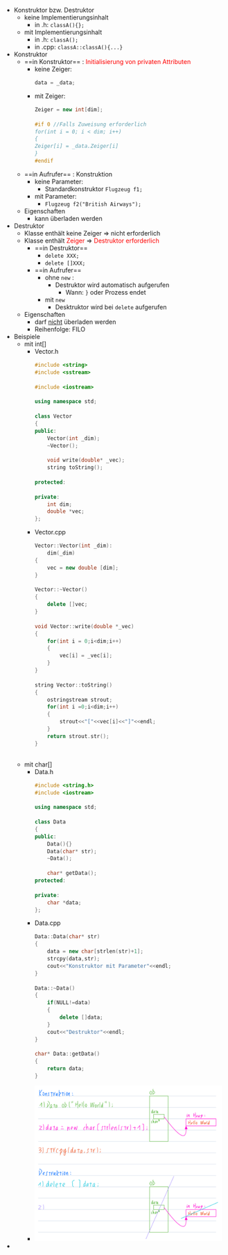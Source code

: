- Konstruktor bzw. Destruktor
	- keine Implementierungsinhalt
		- in .h: `classA(){};` 
	- mit Implementierungsinhalt
		- in .h: `classA();` 
		- in .cpp: `classA::classA(){...}`
- Konstruktor
	- ==in Konstruktor== : <font color = "red">Initialisierung von privaten Attributen</font> 
		- keine Zeiger:
			```c++
			data = _data;
			```
		- mit Zeiger:
			```c++
			Zeiger = new int[dim];
			
			#if 0 //Falls Zuweisung erforderlich 
			for(int i = 0; i < dim; i++)
			{
			Zeiger[i] = _data.Zeiger[i]
			}
			#endif 
			```
	- ==in Aufrufer== : Konstruktion
		- keine Parameter: 
			- Standardkonstruktor `Flugzeug f1;` 
		- mit Parameter: 
			- `Flugzeug f2("British Airways");` 
	- Eigenschaften 
		- kann überladen werden
<br><div STYLE="page-break-after: always;"></div> 
- Destruktor 
	- Klasse enthält keine Zeiger $\Rightarrow$ nicht erforderlich 
	- Klasse enthält <font color = "red">Zeiger</font>  $\Rightarrow$  <font color = "red">Destruktor erforderlich</font> 
		- ==in Destruktor== 
			- `delete XXX;` 
			- `delete []XXX;` 
		- ==in Aufrufer== 
			- ohne `new` : 
				- Destruktor wird automatisch aufgerufen 
					- Wann: `}` oder Prozess endet 
			- mit `new` 
				- Desktruktor wird bei `delete` aufgerufen 
	- Eigenschaften 
		- darf <u>nicht</u> überladen werden 
		- Reihenfolge: FILO 
<br><div STYLE="page-break-after: always;"></div> 
- Beispiele
	- mit int\[\] 
		- Vector.h
			```c++
			#include <string>
			#include <sstream>
			
			#include <iostream>
			
			using namespace std;
			
			class Vector
			{
			public:
			    Vector(int _dim);
			    ~Vector();
			
			    void write(double* _vec);
			    string toString();
			
			protected:
			
			private:
			    int dim;
			    double *vec;
			};
			```
		- Vector.cpp
			```c++
			Vector::Vector(int _dim):
			    dim(_dim)
			{
			    vec = new double [dim];
			}
			
			Vector::~Vector()
			{
			    delete []vec;
			}
			
			void Vector::write(double *_vec)
			{
			    for(int i = 0;i<dim;i++)
			    {
			        vec[i] = _vec[i];
			    }
			}
			
			string Vector::toString()
			{
			    ostringstream strout;
			    for(int i =0;i<dim;i++)
			    {
			        strout<<"["<<vec[i]<<"]"<<endl;
			    }
			    return strout.str();
			}
			```
	<br><div STYLE="page-break-after: always;"></div> 
	- mit char\[\] 
		- Data.h
			```c++
			#include <string.h>
			#include <iostream>
			
			using namespace std;
			
			class Data
			{
			public:
				Data(){}
				Data(char* str);
				~Data();
				  
				char* getData();
			protected:
			
			private:
				char *data;
			};
			```
		- Data.cpp
			```c++
			Data::Data(char* str)
			{
				data = new char[strlen(str)+1];
				strcpy(data,str);
				cout<<"Konstruktor mit Parameter"<<endl;
			}
			
			Data::~Data()
			{
				if(NULL!=data)
				{
					delete []data;
				}
				cout<<"Destruktor"<<endl;
			}
			
			char* Data::getData()
			{
				return data;
			}
			```
		- ![|500](https://raw.githubusercontent.com/ICH-BIN-HXM/images/main/pictures_Obsidian/Prog%20C++_Konstruktion-Destruktion.png)
- 